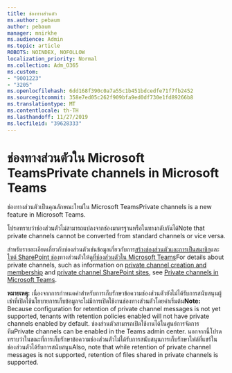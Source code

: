 ```yaml
---
title: ช่องทางส่วนตัว
ms.author: pebaum
author: pebaum
manager: mnirkhe
ms.audience: Admin
ms.topic: article
ROBOTS: NOINDEX, NOFOLLOW
localization_priority: Normal
ms.collection: Adm_O365
ms.custom:
- "9001223"
- "3205"
ms.openlocfilehash: 6dd168f390c0a7a55c1b451bdcedfe71f7fb2452
ms.sourcegitcommit: 358e7ed05c262f909bfa9ed0df730e1fd89266b8
ms.translationtype: MT
ms.contentlocale: th-TH
ms.lasthandoff: 11/27/2019
ms.locfileid: "39628333"
---
```

# <a name="private-channels-in-microsoft-teams"></a><span data-ttu-id="238a1-102">ช่องทางส่วนตัวใน Microsoft Teams</span><span class="sxs-lookup"><span data-stu-id="238a1-102">Private channels in Microsoft Teams</span></span>

<span data-ttu-id="238a1-103">ช่องทางส่วนตัวเป็นคุณลักษณะใหม่ใน Microsoft Teams</span><span class="sxs-lookup"><span data-stu-id="238a1-103">Private channels is a new feature in Microsoft Teams.</span></span> 

<span data-ttu-id="238a1-104">โปรดทราบว่าช่องส่วนตัวไม่สามารถแปลงจากช่องมาตรฐานหรือในทางกลับกันได้</span><span class="sxs-lookup"><span data-stu-id="238a1-104">Note that private channels cannot be converted from standard channels or vice versa.</span></span>

<span data-ttu-id="238a1-105">สำหรับรายละเอียดเกี่ยวกับช่องส่วนตัวเช่นข้อมูลเกี่ยวกับการ[สร้างช่องส่วนตัวและการเป็นสมาชิก](https://docs.microsoft.com/MicrosoftTeams/private-channels#private-channel-creation-and-membership)และ[ไซต์ SharePoint ช่อง](https://docs.microsoft.com/MicrosoftTeams/private-channels#private-channel-sharepoint-sites)ทางส่วนตัวให้ดู[ที่ช่องส่วนตัวใน Microsoft Teams](https://docs.microsoft.com/MicrosoftTeams/private-channels)</span><span class="sxs-lookup"><span data-stu-id="238a1-105">For details about private channels, such as information on [private channel creation and membership](https://docs.microsoft.com/MicrosoftTeams/private-channels#private-channel-creation-and-membership) and [private channel SharePoint sites](https://docs.microsoft.com/MicrosoftTeams/private-channels#private-channel-sharepoint-sites), see [Private channels in Microsoft Teams](https://docs.microsoft.com/MicrosoftTeams/private-channels).</span></span> 

<span data-ttu-id="238a1-106">**หมายเหตุ:** เนื่องจากการกำหนดค่าสำหรับการเก็บรักษาข้อความช่องส่วนตัวยังไม่ได้รับการสนับสนุนผู้เช่าที่เปิดใช้นโยบายการเก็บข้อมูลจะไม่มีการเปิดใช้งานช่องทางส่วนตัวโดยค่าเริ่มต้น</span><span class="sxs-lookup"><span data-stu-id="238a1-106">**Note:** Because configuration for retention of private channel messages is not yet supported, tenants with retention policies enabled will not have private channels enabled by default.</span></span> <span data-ttu-id="238a1-107">ช่องส่วนตัวสามารถเปิดใช้งานได้ในศูนย์การจัดการทีม</span><span class="sxs-lookup"><span data-stu-id="238a1-107">Private channels can be enabled in the Teams admin center.</span></span> <span data-ttu-id="238a1-108">นอกจากนี้โปรดทราบว่าในขณะที่การเก็บรักษาข้อความช่องส่วนตัวไม่ได้รับการสนับสนุนการเก็บรักษาไฟล์ที่แชร์ในช่องส่วนตัวได้รับการสนับสนุน</span><span class="sxs-lookup"><span data-stu-id="238a1-108">Also, note that while retention of private channel messages is not supported, retention of files shared in private channels is supported.</span></span>